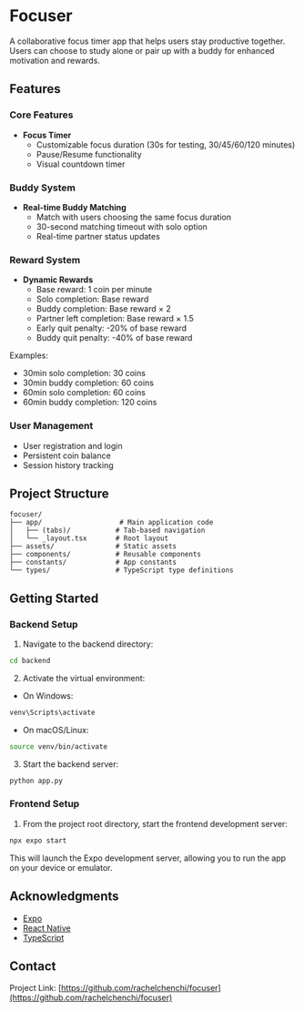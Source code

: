 # Focuser

A collaborative focus timer app that helps users stay productive together. Users can choose to study alone or pair up with a buddy for enhanced motivation and rewards.

## Features

### Core Features
- **Focus Timer**
  - Customizable focus duration (30s for testing, 30/45/60/120 minutes)
  - Pause/Resume functionality
  - Visual countdown timer

### Buddy System
- **Real-time Buddy Matching**
  - Match with users choosing the same focus duration
  - 30-second matching timeout with solo option
  - Real-time partner status updates

### Reward System
- **Dynamic Rewards**
  - Base reward: 1 coin per minute
  - Solo completion: Base reward
  - Buddy completion: Base reward × 2
  - Partner left completion: Base reward × 1.5
  - Early quit penalty: -20% of base reward
  - Buddy quit penalty: -40% of base reward

Examples:
- 30min solo completion: 30 coins
- 30min buddy completion: 60 coins
- 60min solo completion: 60 coins
- 60min buddy completion: 120 coins

### User Management
- User registration and login
- Persistent coin balance
- Session history tracking

## Project Structure

```
focuser/
├── app/                   # Main application code
│   ├── (tabs)/           # Tab-based navigation
│   └── _layout.tsx       # Root layout
├── assets/               # Static assets
├── components/           # Reusable components
├── constants/            # App constants
└── types/                # TypeScript type definitions
```
## Getting Started

### Backend Setup
1. Navigate to the backend directory:
```bash
cd backend
```

2. Activate the virtual environment:
- On Windows:
```bash
venv\Scripts\activate
```
- On macOS/Linux:
```bash
source venv/bin/activate
```

3. Start the backend server:
```bash
python app.py
```

### Frontend Setup
1. From the project root directory, start the frontend development server:
```bash
npx expo start
```

This will launch the Expo development server, allowing you to run the app on your device or emulator.

## Acknowledgments

- [Expo](https://expo.dev/)
- [React Native](https://reactnative.dev/)
- [TypeScript](https://www.typescriptlang.org/)

## Contact

Project Link: [https://github.com/rachelchenchi/focuser](https://github.com/rachelchenchi/focuser)